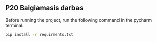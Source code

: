 ## P20 Baigiamasis darbas

Before running the project, run the following command in the pycharm terminal:
```bash
pip install -r requirments.txt
```
